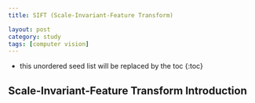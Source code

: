 ```yaml
---
title: SIFT (Scale-Invariant-Feature Transform)

layout: post
category: study
tags: [computer vision]
---
```


* this unordered seed list will be replaced by the toc
{:toc}

## Scale-Invariant-Feature Transform Introduction


